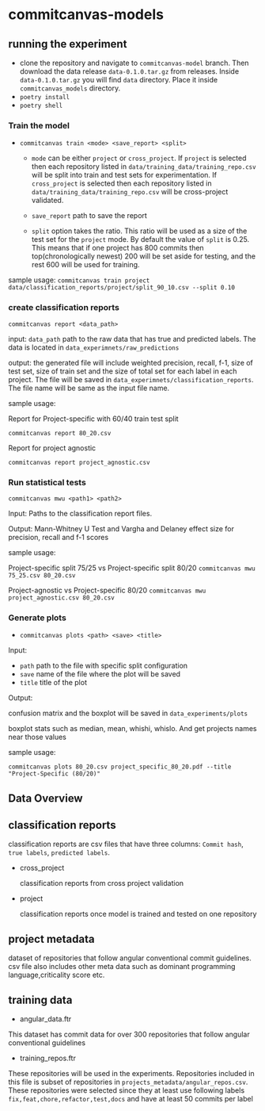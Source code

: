 # commitcanvas-models

## running the experiment

- clone the repository and navigate to `commitcanvas-model` branch. Then download the data release `data-0.1.0.tar.gz` from releases. Inside  `data-0.1.0.tar.gz` you will find `data` directory. Place it inside `commitcanvas_models` directory.
- `poetry install`
- `poetry shell`

### Train the model

- `commitcanvas train <mode> <save_report> <split>`

   - `mode` can be either `project` or `cross_project`. If `project` is selected then each repository listed in `data/training_data/training_repo.csv` will be split into train and test sets for experimentation. If `cross_project` is selected then each repository listed in `data/training_data/training_repo.csv` will be cross-project validated.

   - `save_report` path to save the report

   - `split` option takes the ratio. This ratio will be used as a size of the test set for the `project` mode. By default the value of `split` is 0.25. This means that if one project has 800 commits then top(chronologically newest) 200 will be set aside for testing, and the rest 600 will be used for training.

sample usage: `commitcanvas train project data/classification_reports/project/split_90_10.csv --split 0.10`

### create classification reports

`commitcanvas report <data_path>`

input: `data_path` path to the raw data that has true and predicted labels. The data is located in `data_experimnets/raw_predictions`

output: the generated file will include weighted precision, recall, f-1, size of test set, size of train set and the size of total set for each label in each project. The file will be saved in `data_experimnets/classification_reports`. The file name will be same as the input file name.

sample usage:

Report for Project-specific with 60/40 train test split

`commitcanvas report 80_20.csv`

Report for project agnostic

`commitcanvas report project_agnostic.csv`


### Run statistical tests

`commitcanvas mwu <path1> <path2>`

Input: Paths to the classification report files.

Output: Mann-Whitney U Test and Vargha and Delaney effect size for precision, recall and f-1 scores

sample usage:

Project-specific split 75/25 vs Project-specific split 80/20
`commitcanvas mwu 75_25.csv 80_20.csv`

Project-agnostic vs Project-specific 80/20
`commitcanvas mwu project_agnostic.csv 80_20.csv`

### Generate plots

- `commitcanvas plots <path> <save> <title>`

Input:

  - `path` path to the file with specific split configuration
  - `save` name of the file where the plot will be saved
  - `title` title of the plot

Output:

confusion matrix and the boxplot will be saved in `data_experiments/plots`

boxplot stats such as median, mean, whishi, whislo. And get projects names near those values

sample usage:

`commitcanvas plots 80_20.csv project_specific_80_20.pdf --title "Project-Specific (80/20)"`


## Data Overview

## classification reports

classification reports are csv files that have three columns: `Commit hash`, `true labels`, `predicted labels`. 

- cross_project

    classification reports from cross project validation

- project

    classification reports once model is trained and tested on one repository

## project metadata

dataset of repositories that follow angular conventional commit guidelines.
csv file also includes other meta data such as dominant programming language,criticality score etc.

## training data

- angular_data.ftr

This dataset has commit data for over 300 repositories that follow angular conventional guidelines

- training_repos.ftr

These repositories will be used in the experiments. Repositories included in this
file is subset of repositories in `projects_metadata/angular_repos.csv`. These repositories were selected since they at least use following labels `fix,feat,chore,refactor,test,docs` and have at least 50 commits per label